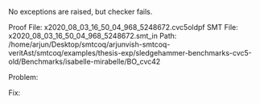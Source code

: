 No exceptions are raised, but checker fails.

Proof File: x2020_08_03_16_50_04_968_5248672.cvc5oldpf
SMT File: x2020_08_03_16_50_04_968_5248672.smt_in
Path: /home/arjun/Desktop/smtcoq/arjunvish-smtcoq-veritAst/smtcoq/examples/thesis-exp/sledgehammer-benchmarks-cvc5-old/Benchmarks/isabelle-mirabelle/BO_cvc42

Problem:

Fix:
